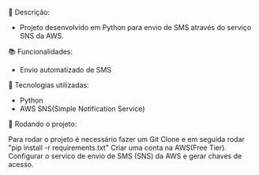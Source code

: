 📝 Descrição:

* Projeto desenvolvido em Python para envio de SMS através do serviço SNS da AWS.

📚 Funcionalidades:

* Envio automatizado de SMS

🔧 Tecnologias utilizadas:

* Python
* AWS SNS(Simple Notification Service)

🚀 Rodando o projeto:

Para rodar o projeto é necessário fazer um Git Clone e em seguida rodar "pip install -r requirements.txt"
Criar uma conta na AWS(Free Tier).
Configurar o servico de envio de SMS (SNS) da AWS e gerar chaves de acesso.
